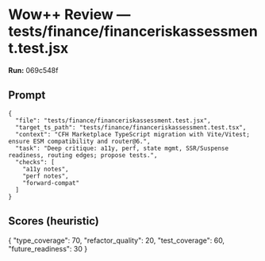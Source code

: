 # Wow++ Review — tests/finance/financeriskassessment.test.jsx

**Run:** 069c548f

## Prompt

```
{
  "file": "tests/finance/financeriskassessment.test.jsx",
  "target_ts_path": "tests/finance/financeriskassessment.test.tsx",
  "context": "CFH Marketplace TypeScript migration with Vite/Vitest; ensure ESM compatibility and router@6.",
  "task": "Deep critique: a11y, perf, state mgmt, SSR/Suspense readiness, routing edges; propose tests.",
  "checks": [
    "a11y notes",
    "perf notes",
    "forward-compat"
  ]
}
```

## Scores (heuristic)

{
  "type_coverage": 70,
  "refactor_quality": 20,
  "test_coverage": 60,
  "future_readiness": 30
}
